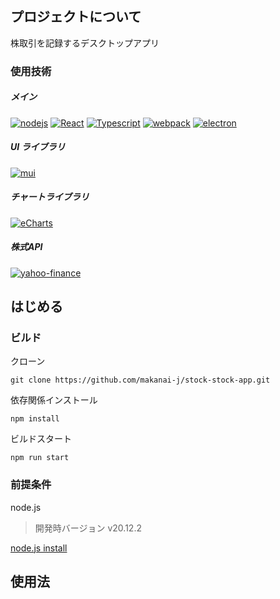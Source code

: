 ## プロジェクトについて

株取引を記録するデスクトップアプリ

### 使用技術

##### メイン

[![nodejs][node.js]][nodejs-url]
[![React][React.js]][React-url]
[![Typescript][Typescript]][Typescript-url]
[![webpack][Webpack.com]][webpack-url]
[![electron][Electron.com]][Electron-url]

##### UI ライブラリ

[![mui][mui.com]][Electron-url]

##### チャートライブラリ

[![eCharts][eCharts.com]][eCharts-url]

##### 株式API

[![yahoo-finance][yfinance.com]][yfinance-url]

## はじめる

### ビルド

クローン

```
git clone https://github.com/makanai-j/stock-stock-app.git
```

依存関係インストール

```
npm install
```

ビルドスタート

```
npm run start
```

### 前提条件

node.js

> 開発時バージョン
> v20.12.2

[node.js install](https://nodejs.org/en/download/package-manager)

## 使用法

<!-- MARKDOWN LINKS & IMAGES -->
<!-- https://www.markdownguide.org/basic-syntax/#reference-style-links -->

<!--main process-->

[node.js]: https://img.shields.io/badge/Node.js-fff?style=flat&logo=nodedotjs&logoColor=%235FA04E
[nodejs-url]: https://nodejs.org/en/
[React.js]: https://img.shields.io/badge/React-20232A?style=flat&logo=react&logoColor=61DAFB
[React-url]: https://reactjs.org/
[Typescript]: https://img.shields.io/badge/TypeScript-3178C6?style=flat&logo=typescript&logoColor=fff
[Typescript-url]: https://www.typescriptlang.org/
[Electron.com]: https://img.shields.io/badge/electron-47848F?style=flat&logo=electron&logoColor=fff
[Electron-url]: https://www.electronjs.org/ja/
[Webpack.com]: https://img.shields.io/badge/webpack-2b3a42?style=flat&logo=webpack&logoColor=%238DD6F9
[Webpack-url]: https://webpack.js.org/

<!--renderer process-->

[mui.com]: https://img.shields.io/badge/MUI-fff?style=flat&logo=mui&logoColor=%23007FFF
[mui-url]: https://mui.com/
[eCharts.com]: https://img.shields.io/badge/apache%20eCharts-fff?style=flat&logo=apacheecharts&logoColor=%23AA344D
[eCharts-url]: https://echarts.apache.org/en/index.html
[yfinance.com]: https://img.shields.io/badge/yahoofinance2-fff?style=flat&logoColor=fff&color=639
[yfinance-url]: https://github.com/gadicc/node-yahoo-finance2#readme

